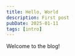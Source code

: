 ```yaml
---
title: Hello, World
description: First post
pubDate: 2025-01-11
tags: [intro]
---
```

Welcome to the blog!
